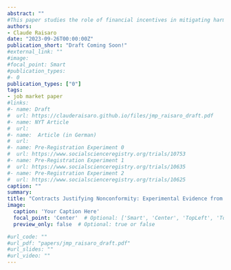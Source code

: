 ```yaml
---
abstract: ""
#This paper studies the role of financial incentives in mitigating harmful norms. Beyond monetary gains, I hypothesize that financial incentives are more powerful when they help justify choices otherwise costly among peers. I test this hypothesis on a high-stakes and widespread harmful behavior in low-income countries: overspeeding. Multiple experiments with 360 motortaxi groups in Uganda show that: (i) drivers' demand for financial incentives to limit speeding increases when the contract can also be used as a justification, (ii) the availability of a justification doubles the effectiveness of the financial incentives, increasing speed limit compliance by 45 percent compared to no incentives, and (iii) labor supply is not affected regardless of the visibility of incentives, while productivity increases more with incentives that help justify one's action with colleagues. My findings highlight how, in the presence of harmful norms, financial incentives can be significantly more powerful than their payoffs effects because they help undermining the behavioral grip of bad norms. 
authors:
- Claude Raisaro
date: "2023-09-26T00:00:00Z"
publication_short: "Draft Coming Soon!"
#external_link: ""
#image:
#focal_point: Smart
#publication_types:
#- 0
publication_types: ["0"]
tags: 
- job market paper
#links:
#- name: Draft
#  url: https://clauderaisaro.github.io/files/jmp_raisaro_draft.pdf
#- name: NYT Article
#  url: 
#- name:  Article (in German)
#  url: 
#- name: Pre-Registration Experiment 0
#  url: https://www.socialscienceregistry.org/trials/10753
#- name: Pre-Registration Experiment 1
#  url: https://www.socialscienceregistry.org/trials/10635
#- name: Pre-Registration Experiment 2
#  url: https://www.socialscienceregistry.org/trials/10625
caption: ""
summary:
title: "Contracts Justifying Nonconformity: Experimental Evidence from Motortaxi Organizations in Uganda"
image:
  caption: 'Your Caption Here'
  focal_point: 'Center'  # Optional: ['Smart', 'Center', 'TopLeft', 'Top', 'TopRight', 'Right', 'BottomRight', 'Bottom', 'BottomLeft', 'Left']
  preview_only: false  # Optional: true or false

#url_code: ""
#url_pdf: "papers/jmp_raisaro_draft.pdf"
#url_slides: ""
#url_video: ""
---
```



